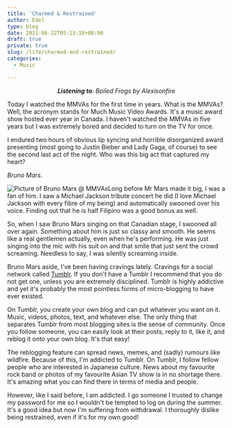 ```yaml
---
title: 'Charmed & Restrained'
author: Edel
type: blog
date: 2011-06-22T05:13:18+00:00
draft: true
private: true
slug: /life/charmed-and-restrained/
categories:
  - Music

---
```

<div align="center">
  <em><strong>Listening to</strong>: Boiled Frogs by Alexisonfire</em>
</div>

Today I watched the MMVAs for the first time in years. What is the MMVAs? Well, the acronym stands for Much Music Video Awards. It's a music award show hosted ever year in Canada. I haven't watched the MMVAs in five years but I was extremely bored and decided to turn on the TV for once.

I endured two hours of obvious lip syncing and horrible disorganized award presenting (most going to Justin Bieber and Lady Gaga, of course) to see the second last act of the night. Who was this big act that captured my heart?

_Bruno Mars._

<img src="http://img51.imageshack.us/img51/3391/mmva201111.jpg" alt="Picture of Bruno Mars @ MMVAs" style="float:left;" />

Long before Mr Mars made it big, I was a fan of him. I saw a Michael Jackson tribute concert he did (I love Michael Jackson with every fibre of my being) and automatically swooned over his voice. Finding out that he is half Filipino was a good bonus as well.

So, when I saw Bruno Mars singing on that Canadian stage, I swooned all over again. Something about him is just so classy and smooth. He seems like a real gentlemen actually, even when he's performing. He was just singing into the mic with his suit on and that smile that just sent the crowd screaming. Needless to say, I was silently screaming inside.

Bruno Mars aside, I've been having cravings lately. Cravings for a social network called [Tumblr][1]. If you don't have a Tumblr I recommend that you do not get one, unless you are extremely disciplined. Tumblr is highly addictive and yet it's probably the most pointless forms of micro-blogging to have ever existed.

On Tumblr, you create your own blog and can put whatever you want on it. Music, videos, photos, text, and whatever else. The only thing that separates Tumblr from most blogging sites is the sense of community. Once you follow someone, you can easily look at their posts, reply to it, like it, and reblog it onto your own blog. It's that easy!

The reblogging feature can spread news, memes, and (sadly) rumours like wildfire. Because of this, I'm addicted to Tumblr. On Tumblr, I follow fellow people who are interested in Japanese culture. News about my favourite rock band or photos of my favourite Asian TV show is in no shortage there. It's amazing what you can find there in terms of media and people.

However, like I said before, I am addicted. I go someone I trusted to change my password for me so I wouldn't be tempted to log on during the summer. It's a good idea but now I'm suffering from withdrawal. I thoroughly dislike being restrained, even if it's for my own good!




 [1]: http://tumblr.com